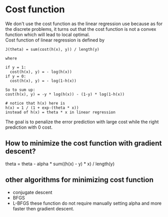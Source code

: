# Cost function
We don't use the cost function as the linear regression use because as for the discrete problems, it turns out that the cost function is not a convex function which will lead to local optimal.  
Cost function of linear regression is defined by
```
J(theta) = sum(cost(h(x), y)) / length(y)

where

if y = 1:
  cost(h(x), y) = - log(h(x))
if y = 0:
  cost(h(x), y) = - log(1-h(x))

So to sum up:
cost(h(x), y) = -y * log(h(x)) - (1-y) * log(1-h(x))

# notice that h(x) here is
h(x) = 1 / (1 + exp-(theta * x))
instead of h(x) = theta * x in linear regression
```
The goal is to penalize the error prediction with large cost while the right prediction with 0 cost.

## How to minimize the cost function with gradient descent?
theta = theta - alpha * sum((h(x) - y) * x) / length(y)

## other algorithms for minimizing cost function
* conjugate descent
* BFGS
* L-BFGS
these function do not require manually setting alpha and more faster then gradient descent.
